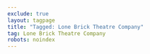 ```yaml
---
exclude: true
layout: tagpage
title: "Tagged: Lone Brick Theatre Company"
tag: Lone Brick Theatre Company
robots: noindex
---
```

